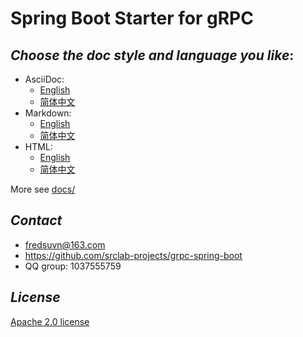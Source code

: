 # Spring Boot Starter for gRPC

## _Choose the doc style and language you like_:

- AsciiDoc:
  * [English](docs/README_en.adoc)
  * [简体中文](docs/README_zh.adoc)
- Markdown:
  * [English](docs/README_en.md)
  * [简体中文](docs/README_zh.md)
- HTML:
  * [English](docs/README_en.html)
  * [简体中文](docs/README_zh.html)

More see [docs/](docs/)

## _Contact_

* fredsuvn@163.com
* https://github.com/srclab-projects/grpc-spring-boot
* QQ group: 1037555759

## _License_

[Apache 2.0 license][license]

[license]: https://www.apache.org/licenses/LICENSE-2.0.html